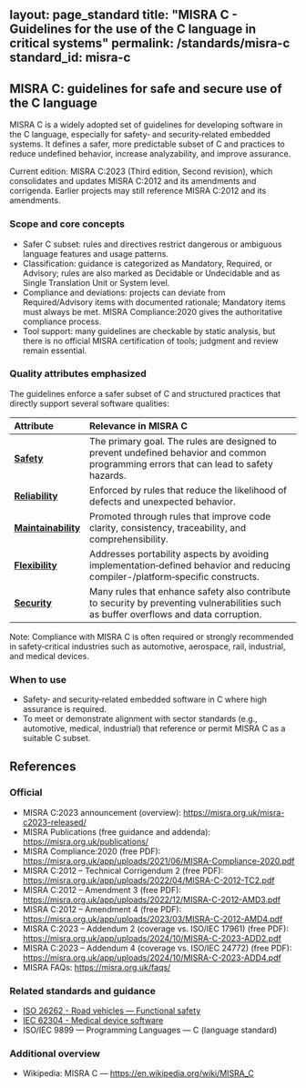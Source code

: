 layout: page_standard
title: "MISRA C - Guidelines for the use of the C language in critical systems"
permalink: /standards/misra-c
standard_id: misra-c
---

## MISRA C: guidelines for safe and secure use of the C language

MISRA C is a widely adopted set of guidelines for developing software in the C language, especially for safety‑ and security‑related embedded systems. It defines a safer, more predictable subset of C and practices to reduce undefined behavior, increase analyzability, and improve assurance.

Current edition: MISRA C:2023 (Third edition, Second revision), which consolidates and updates MISRA C:2012 and its amendments and corrigenda. Earlier projects may still reference MISRA C:2012 and its amendments.

### Scope and core concepts
- Safer C subset: rules and directives restrict dangerous or ambiguous language features and usage patterns.
- Classification: guidance is categorized as Mandatory, Required, or Advisory; rules are also marked as Decidable or Undecidable and as Single Translation Unit or System level.
- Compliance and deviations: projects can deviate from Required/Advisory items with documented rationale; Mandatory items must always be met. MISRA Compliance:2020 gives the authoritative compliance process.
- Tool support: many guidelines are checkable by static analysis, but there is no official MISRA certification of tools; judgment and review remain essential.

### Quality attributes emphasized

The guidelines enforce a safer subset of C and structured practices that directly support several software qualities:

| Attribute | Relevance in MISRA C |
|:--- |:--- |
| **[Safety](/qualities/safety)** | The primary goal. The rules are designed to prevent undefined behavior and common programming errors that can lead to safety hazards. |
| **[Reliability](/qualities/reliability)** | Enforced by rules that reduce the likelihood of defects and unexpected behavior. |
| **[Maintainability](/qualities/maintainability)** | Promoted through rules that improve code clarity, consistency, traceability, and comprehensibility. |
| **[Flexibility](/qualities/flexibility)** | Addresses portability aspects by avoiding implementation‑defined behavior and reducing compiler-/platform‑specific constructs. |
| **[Security](/qualities/security)** | Many rules that enhance safety also contribute to security by preventing vulnerabilities such as buffer overflows and data corruption. |

Note: Compliance with MISRA C is often required or strongly recommended in safety‑critical industries such as automotive, aerospace, rail, industrial, and medical devices.

### When to use
- Safety‑ and security‑related embedded software in C where high assurance is required.
- To meet or demonstrate alignment with sector standards (e.g., automotive, medical, industrial) that reference or permit MISRA C as a suitable C subset.

## References

### Official
- MISRA C:2023 announcement (overview): https://misra.org.uk/misra-c2023-released/
- MISRA Publications (free guidance and addenda): https://misra.org.uk/publications/
- MISRA Compliance:2020 (free PDF): https://misra.org.uk/app/uploads/2021/06/MISRA-Compliance-2020.pdf
- MISRA C:2012 – Technical Corrigendum 2 (free PDF): https://misra.org.uk/app/uploads/2022/04/MISRA-C-2012-TC2.pdf
- MISRA C:2012 – Amendment 3 (free PDF): https://misra.org.uk/app/uploads/2022/12/MISRA-C-2012-AMD3.pdf
- MISRA C:2012 – Amendment 4 (free PDF): https://misra.org.uk/app/uploads/2023/03/MISRA-C-2012-AMD4.pdf
- MISRA C:2023 – Addendum 2 (coverage vs. ISO/IEC 17961) (free PDF): https://misra.org.uk/app/uploads/2024/10/MISRA-C-2023-ADD2.pdf
- MISRA C:2023 – Addendum 4 (coverage vs. ISO/IEC 24772) (free PDF): https://misra.org.uk/app/uploads/2024/10/MISRA-C-2023-ADD4.pdf
- MISRA FAQs: https://misra.org.uk/faqs/

### Related standards and guidance
- [ISO 26262 - Road vehicles — Functional safety](/standards/iso-26262)
- [IEC 62304 - Medical device software](/standards/iec-62304)
- ISO/IEC 9899 — Programming Languages — C (language standard)

### Additional overview
- Wikipedia: MISRA C — https://en.wikipedia.org/wiki/MISRA_C
